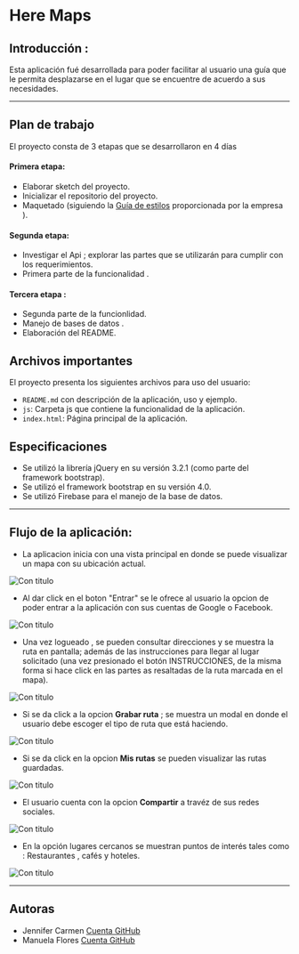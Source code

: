 ﻿# **Here Maps**



## Introducción :

Esta aplicación fué desarrollada para poder facilitar al usuario una guía que le permita desplazarse en el lugar que se encuentre de acuerdo a sus necesidades.
***

## Plan de trabajo

El proyecto consta de 3 etapas que se desarrollaron en 4 días

#### Primera etapa: 

* Elaborar sketch del proyecto.
* Inicializar el repositorio del proyecto.
* Maquetado (siguiendo la [Guía de estilos](https://brandlive.here.com/ "Aquí" ) proporcionada por la empresa ).

#### Segunda etapa:

* Investigar el Api ; explorar las partes que se utilizarán para cumplir con los requerimientos.
* Primera parte de la funcionalidad .

#### Tercera etapa : 

* Segunda parte de la funcionlidad.
* Manejo de bases de datos .
* Elaboración del README.

## Archivos importantes

El proyecto presenta los siguientes archivos para uso del usuario:

* `README.md` con descripción de la aplicación, uso y ejemplo.
* `js`: Carpeta js que contiene la funcionalidad de la aplicación.
* `index.html`: Página principal de la aplicación.

## Especificaciones

* Se utilizó la librería jQuery en su versión 3.2.1 (como parte del framework bootstrap).
* Se utilizó el framework bootstrap en su versión 4.0.
* Se utilizó Firebase para el manejo de la base de datos.


***

## Flujo de la aplicación:

* La aplicacion inicia con una vista principal en donde se puede visualizar un mapa con su ubicación actual.

![Con titulo](assets/images/img1-readme.png "Vista mobile")

* Al dar click en el boton "Entrar" se le ofrece al usuario la opcion de poder entrar a la aplicación con sus cuentas de Google o Facebook.

![Con titulo](assets/images/img2-readme.png "Vista mobile")

* Una vez logueado , se pueden consultar direcciones y se muestra la ruta en pantalla; además de las instrucciones para llegar al lugar solicitado (una vez presionado el botón INSTRUCCIONES, de la misma forma si hace click en las partes as resaltadas de la ruta marcada en el mapa).

![Con titulo](assets/images/img3-readme.png "Vista mobile")

* Si se da click a la opcion **Grabar ruta** ; se muestra un modal en donde el usuario debe escoger el tipo de ruta que está haciendo. 

![Con titulo](assets/images/img4-readme.png "Vista mobile")

* Si se da click en la opcion **Mis rutas** se pueden visualizar las rutas guardadas.

![Con titulo](assets/images/img5-readme.png "Vista mobile")

* El usuario cuenta con la opcion **Compartir** a travéz de sus redes sociales.

![Con titulo](assets/images/img6-readme.png "Vista mobile")

* En la opción lugares cercanos se muestran puntos de interés tales como : Restaurantes , cafés y hoteles.

![Con titulo](assets/images/img7-readme.png "Vista mobile")

***

## Autoras

* Jennifer Carmen [Cuenta GitHub](https://github.com/Jennifercarmen "Repositorio")
* Manuela Flores  [Cuenta GitHub ](https://github.com/ManuelaFlores "Repositorio")



